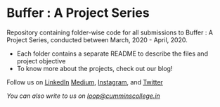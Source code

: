 # Buffer : A Project Series

Repository containing folder-wise code for all submissions to Buffer : A Project Series, conducted between March, 2020 - April, 2020.

* Each folder contains a separate README to describe the files and project objective
* To know more about the projects, check out our blog!

Follow us on [LinkedIn](https://www.linkedin.com/company/loopccew) [Medium](https://medium.com/@loop_17198), [Instagram](https://www.instagram.com/loopccew/), and [Twitter](https://twitter.com/Loopccew)

*You can also write to us on loop@cumminscollege.in*
